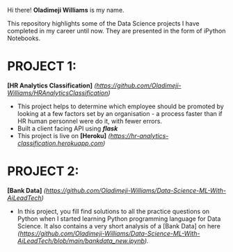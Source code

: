 Hi there!
**Oladimeji Williams** is my name.


This repository highlights some of the Data Science projects I have completed in my career until now. They are presented in the form of iPython Notebooks.

# PROJECT 1: 
  **[HR Analytics Classification]** _(https://github.com/Oladimeji-Williams/HRAnalyticsClassification)_
  * This project helps to determine which employee should be promoted by looking at a few factors set by an
organisation - a process faster than if HR human personnel were do it, with fewer errors.
  * Built a client facing API using **_flask_**
  * This project is live on **[Heroku]** _(https://hr-analytics-classification.herokuapp.com)_

# PROJECT 2:
  **[Bank Data]** _(https://github.com/Oladimeji-Williams/Data-Science-ML-With-AiLeadTech)_
  * In this project, you fill find solutions to all the practice questions on Python when I started learning Python programming language for Data Science. It also contains a very short analysis of a [Bank Data] on here _(https://github.com/Oladimeji-Williams/Data-Science-ML-With-AiLeadTech/blob/main/bankdata_new.ipynb)._
